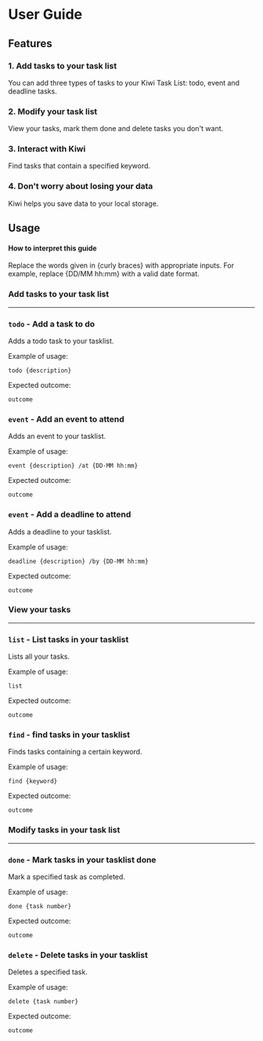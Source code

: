 # User Guide

## Features 

### 1. Add tasks to your task list
You can add three types of tasks to your Kiwi Task List: todo, event and deadline tasks.

### 2. Modify your task list
View your tasks, mark them done and delete tasks you don't want.

### 3. Interact with Kiwi
Find tasks that contain a specified keyword.

### 4. Don't worry about losing your data
Kiwi helps you save data to your local storage.

## Usage

#### How to interpret this guide
Replace the words given in {curly braces} with appropriate inputs. For example, replace {DD/MM hh:mm} with a valid date format.

### Add tasks to your task list
____

### `todo` - Add a task to do

Adds a todo task to your tasklist.

Example of usage:

`todo {description}`

Expected outcome:

`outcome`

### `event` - Add an event to attend

Adds an event to your tasklist.

Example of usage:

`event {description} /at {DD-MM hh:mm}`

Expected outcome:

`outcome`

### `event` - Add a deadline to attend

Adds a deadline to your tasklist.

Example of usage:

`deadline {description} /by {DD-MM hh:mm}`

Expected outcome:

`outcome`

### View your tasks
____

### `list` - List tasks in your tasklist

Lists all your tasks.

Example of usage:

`list`

Expected outcome:

`outcome`

### `find` - find tasks in your tasklist

Finds tasks containing a certain keyword.

Example of usage:

`find {keyword}`

Expected outcome:

`outcome`

### Modify tasks in your task list
____

### `done` - Mark tasks in your tasklist done

Mark a specified task as completed.

Example of usage:

`done {task number}`

Expected outcome:

`outcome`

### `delete` - Delete tasks in your tasklist


Deletes a specified task.

Example of usage:

`delete {task number}`

Expected outcome:

`outcome`
